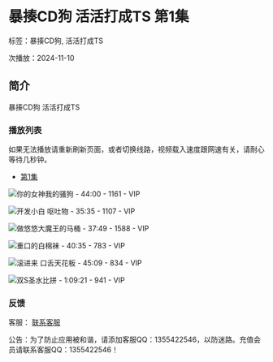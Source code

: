 # 暴揍CD狗 活活打成TS 第1集

标签：暴揍CD狗, 活活打成TS

次播放：2024-11-10

## 简介

暴揍CD狗 活活打成TS

### 播放列表

如果无法播放请重新刷新页面，或者切换线路，视频载入速度跟网速有关，请耐心等待几秒钟。

- [第1集](http://www.zmq5688.com/index.php/vod/play/id/21209/sid/1/nid/1.html)

![你的女神我的骚狗](http://www.zmq5688.com/upload/site/20241110-1/7b399bbea1a01e10e87710b7cf836b41.jpg) - 44:00 - 1161 - VIP

![开发小白 呕吐物](http://www.zmq5688.com/upload/site/20241110-1/7b399bbea1a01e10e87710b7cf836b41.jpg) - 35:35 - 1107 - VIP

![做悠悠大魔王的马桶](http://www.zmq5688.com/upload/site/20241110-1/7b399bbea1a01e10e87710b7cf836b41.jpg) - 37:49 - 1588 - VIP

![重口的白棉袜](http://www.zmq5688.com/upload/site/20241110-1/7b399bbea1a01e10e87710b7cf836b41.jpg) - 40:35 - 783 - VIP

![滚进来 口舌天花板](http://www.zmq5688.com/upload/site/20241110-1/7b399bbea1a01e10e87710b7cf836b41.jpg) - 45:09 - 834 - VIP

![双S圣水比拼](http://www.zmq5688.com/upload/site/20241110-1/7b399bbea1a01e10e87710b7cf836b41.jpg) - 1:09:21 - 941 - VIP

### 反馈

客服： [联系客服](https://t.me/OOOO566)

公告：为了防止应用被和谐，请添加客服QQ：1355422546，以防迷路。充值会员请联系客服QQ：1355422546！